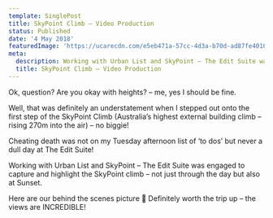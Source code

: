 ```yaml
---
template: SinglePost
title: SkyPoint Climb – Video Production
status: Published
date: '4 May 2018'
featuredImage: 'https://ucarecdn.com/e5eb471a-57cc-4d3a-b70d-ad87fe401041/'
meta:
  description: Working with Urban List and SkyPoint – The Edit Suite was engaged to capture and highlight the SkyPoint climb – not just through the day but also at Sunset.
  title: SkyPoint Climb – Video Production
---
```


Ok, question? Are you okay with heights? – me, yes I should be fine.

Well, that was definitely an understatement when I stepped out onto the first step of the SkyPoint Climb (Australia’s highest external building climb – rising 270m into the air) – no biggie!

Cheating death was not on my Tuesday afternoon list of ‘to dos’ but never a dull day at The Edit Suite!

Working with Urban List and SkyPoint – The Edit Suite was engaged to capture and highlight the SkyPoint climb – not just through the day but also at Sunset.

Here are our behind the scenes picture 🙂 Definitely worth the trip up – the views are INCREDIBLE!
